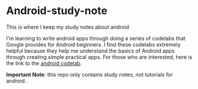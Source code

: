 # Android-study-note
This is where I keep my study notes about android

I'm learning to write android apps through doing a series of codelabs that Google provides for Android beginners. I find these codelabs extremely helpful because they help me understand the basics of Android apps through creating simple practical apps. For those who are interested, here is the link to the [android codelab](https://codelabs.developers.google.com/android-training/).

__Important Note__: this repo only contains study notes, not tutorials for android.
